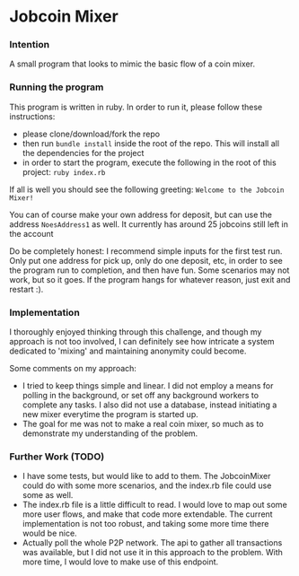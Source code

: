 # Jobcoin Mixer

### Intention
A small program that looks to mimic the basic flow of a coin mixer.

### Running the program

This program is written in ruby. In order to run it, please follow these instructions:

- please clone/download/fork the repo
- then run `bundle install` inside the root of the repo. This will install all the dependencies for the project
- in order to start the program, execute the following in the root of this project:
`ruby index.rb`

If all is well you should see the following greeting: 
`Welcome to the Jobcoin Mixer!`

You can of course make your own address for deposit, but can use the address `NoesAddress1` as well. It currently has around 25 jobcoins still left in the account 

Do be completely honest: I recommend simple inputs for the first test run. Only put one address for pick up, only do one deposit, etc, in order to see the program run to completion, and then have fun. Some scenarios may not work, but so it goes. If the program hangs for whatever reason, just exit and restart :).


### Implementation 
I thoroughly enjoyed thinking through this challenge, and though my approach is not too involved, I can definitely see how intricate a system dedicated to 'mixing' and maintaining anonymity could become. 

Some comments on my approach:
- I tried to keep things simple and linear. I did not employ a means for polling in the background, or set off any background workers to complete any tasks. I also did not use a database, instead initiating a new mixer everytime the program is started up.
- The goal for me was not to make a real coin mixer, so much as to demonstrate my understanding of the problem.

### Further Work (TODO)
- I have some tests, but would like to add to them. The JobcoinMixer could do with some more scenarios, and the index.rb file could use some as well.
- The index.rb file is a little difficult to read. I would love to map out some more user flows, and make that code more extendable. The current implementation is not too robust, and taking some more time there would be nice.
- Actually poll the whole P2P network. The api to gather all transactions was available, but I did not use it in this approach to the problem. With more time, I would love to make use of this endpoint.
